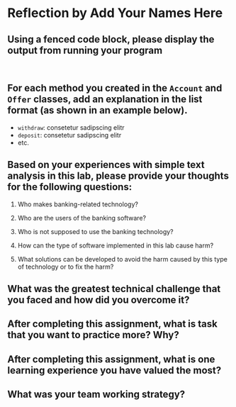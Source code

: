 # Reflection by Add Your Names Here

## Using a fenced code block, please display the output from running your program

```


```

## For each method you created in the `Account` and `Offer` classes, add an explanation in the list format (as shown in an example below).

- `withdraw`: consetetur sadipscing elitr
- `deposit`: consetetur sadipscing elitr
- etc.

## Based on your experiences with simple text analysis  in this lab, please provide your thoughts for the following questions:

1. Who makes banking-related technology?

2. Who are the users of the banking software?

3. Who is not supposed to use the banking technology?

4. How can the type of software implemented in this lab cause harm?

5. What solutions can be developed to avoid the harm caused by this type of technology or to fix the harm?


## What was the greatest technical challenge that you faced and how did you overcome it?


## After completing this assignment, what is task that you want to practice more? Why?


## After completing this assignment, what is one learning experience you have valued the most?


## What was your team working strategy?

